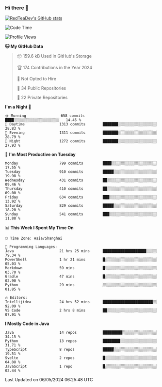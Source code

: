 ### Hi there 👋

<!--
**RedTeaDev/RedTeaDev** is a ✨ _special_ ✨ repository because its `README.md` (this file) appears on your GitHub profile.

Here are some ideas to get you started:

- 🔭 I’m currently working on ...
- 🌱 I’m currently learning ...
- 👯 I’m looking to collaborate on ...
- 🤔 I’m looking for help with ...
- 💬 Ask me about ...
- 📫 How to reach me: ...
- 😄 Pronouns: ...
- ⚡ Fun fact: ...
-->

<!--
[![wakatime](https://wakatime.com/badge/user/6b101ed0-04c0-4490-9283-eb61f2efff96.svg)](https://wakatime.com/@6b101ed0-04c0-4490-9283-eb61f2efff96)
!-->

[![RedTeaDev's GitHub stats](https://github-readme-stats.vercel.app/api?username=RedTeaDev)](https://github.com/anuraghazra/github-readme-stats)
<!--
[![willianrod's wakatime stats](https://github-readme-stats.vercel.app/api/wakatime?username=RedTeaDev)](https://github.com/anuraghazra/github-readme-stats)
!-->
<!--START_SECTION:waka-->
![Code Time](http://img.shields.io/badge/Code%20Time-2%2C217%20hrs%207%20mins-blue)

![Profile Views](http://img.shields.io/badge/Profile%20Views-3-blue)

**🐱 My GitHub Data** 

> 📦 159.6 kB Used in GitHub's Storage 
 > 
> 🏆 174 Contributions in the Year 2024
 > 
> 🚫 Not Opted to Hire
 > 
> 📜 34 Public Repositories 
 > 
> 🔑 22 Private Repositories 
 > 
**I'm a Night 🦉** 

```text
🌞 Morning                658 commits         ████░░░░░░░░░░░░░░░░░░░░░   14.45 % 
🌆 Daytime                1313 commits        ███████░░░░░░░░░░░░░░░░░░   28.83 % 
🌃 Evening                1311 commits        ███████░░░░░░░░░░░░░░░░░░   28.79 % 
🌙 Night                  1272 commits        ███████░░░░░░░░░░░░░░░░░░   27.93 % 
```
📅 **I'm Most Productive on Tuesday** 

```text
Monday                   799 commits         ████░░░░░░░░░░░░░░░░░░░░░   17.55 % 
Tuesday                  910 commits         █████░░░░░░░░░░░░░░░░░░░░   19.98 % 
Wednesday                431 commits         ██░░░░░░░░░░░░░░░░░░░░░░░   09.46 % 
Thursday                 410 commits         ██░░░░░░░░░░░░░░░░░░░░░░░   09.00 % 
Friday                   634 commits         ███░░░░░░░░░░░░░░░░░░░░░░   13.92 % 
Saturday                 829 commits         █████░░░░░░░░░░░░░░░░░░░░   18.20 % 
Sunday                   541 commits         ███░░░░░░░░░░░░░░░░░░░░░░   11.88 % 
```


📊 **This Week I Spent My Time On** 

```text
🕑︎ Time Zone: Asia/Shanghai

💬 Programming Languages: 
Java                     21 hrs 25 mins      ████████████████████░░░░░   79.34 % 
PowerShell               1 hr 21 mins        █░░░░░░░░░░░░░░░░░░░░░░░░   05.03 % 
Markdown                 59 mins             █░░░░░░░░░░░░░░░░░░░░░░░░   03.70 % 
Gradle                   47 mins             █░░░░░░░░░░░░░░░░░░░░░░░░   02.90 % 
Python                   29 mins             ░░░░░░░░░░░░░░░░░░░░░░░░░   01.85 % 

🔥 Editors: 
Intellijidea             24 hrs 52 mins      ███████████████████████░░   92.09 % 
VS Code                  2 hrs 8 mins        ██░░░░░░░░░░░░░░░░░░░░░░░   07.91 % 
```

**I Mostly Code in Java** 

```text
Java                     14 repos            █████████░░░░░░░░░░░░░░░░   34.15 % 
Python                   13 repos            ████████░░░░░░░░░░░░░░░░░   31.71 % 
TypeScript               8 repos             █████░░░░░░░░░░░░░░░░░░░░   19.51 % 
Svelte                   2 repos             █░░░░░░░░░░░░░░░░░░░░░░░░   04.88 % 
JavaScript               1 repo              █░░░░░░░░░░░░░░░░░░░░░░░░   02.44 % 
```




 Last Updated on 06/05/2024 06:25:48 UTC
<!--END_SECTION:waka-->


